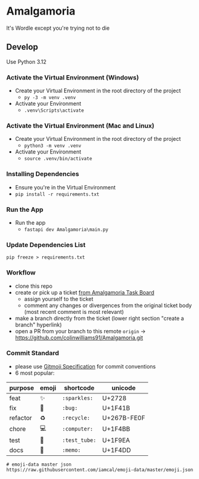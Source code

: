 # Amalgamoria
It's Wordle except you're trying not to die

## Develop
Use Python 3.12

### Activate the Virtual Environment (Windows)
- Create your Virtual Environment in the root directory of the project
  - `py -3 -m venv .venv`
- Activate your Environment
  - `.venv\Scripts\activate`

### Activate the Virtual Environment (Mac and Linux)
- Create your Virtual Environment in the root directory of the project
  - `python3 -m venv .venv`
- Activate your Environment
  - `source .venv/bin/activate`

### Installing Dependencies
- Ensure you're in the Virtual Environment
- `pip install -r requirements.txt`

### Run the App
- Run the app
  - `fastapi dev Amalgamoria\main.py`

### Update Dependencies List
`pip freeze > requirements.txt`

### Workflow
- clone this repo
- create or pick up a ticket [from Amalgamoria Task Board](https://github.com/users/colinwilliams91/projects/11)
  - assign yourself to the ticket
  - comment any changes or divergences from the original ticket body (most recent comment is most relevant)
- make a branch directly from the ticket (lower right section "create a branch" hyperlink)
- open a PR from your branch to this remote `origin` -> https://github.com/colinwilliams91/Amalgamoria.git

### Commit Standard
- please use [Gitmoji Specification](https://gitmoji.dev/) for commit conventions
- 6 most popular:

| purpose | emoji | shortcode | unicode |
| ------- | ----- | --------- | ------- |
| feat    | ✨ | `:sparkles:` | U+2728 |
| fix     | 🐛 | `:bug:` | U+1F41B |
| refactor | ♻ | `:recycle:` |  U+267B-FE0F |
| chore | 💻 | `:computer:` | U+1F4BB |
| test | 🧪 | `:test_tube:` | U+1F9EA |
| docs | 📝 | `:memo:` | U+1F4DD |

```
# emoji-data master json
https://raw.githubusercontent.com/iamcal/emoji-data/master/emoji.json
```

